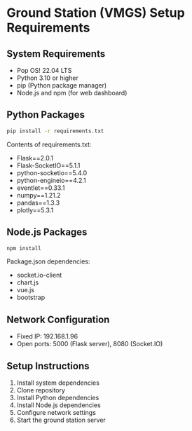 # Ground Station (VMGS) Setup Requirements

## System Requirements
- Pop OS! 22.04 LTS
- Python 3.10 or higher
- pip (Python package manager)
- Node.js and npm (for web dashboard)

## Python Packages
```bash
pip install -r requirements.txt
```

Contents of requirements.txt:
- Flask==2.0.1
- Flask-SocketIO==5.1.1
- python-socketio==5.4.0
- python-engineio==4.2.1
- eventlet==0.33.1
- numpy==1.21.2
- pandas==1.3.3
- plotly==5.3.1

## Node.js Packages
```bash
npm install
```

Package.json dependencies:
- socket.io-client
- chart.js
- vue.js
- bootstrap

## Network Configuration
- Fixed IP: 192.168.1.96
- Open ports: 5000 (Flask server), 8080 (Socket.IO)

## Setup Instructions
1. Install system dependencies
2. Clone repository
3. Install Python dependencies
4. Install Node.js dependencies
5. Configure network settings
6. Start the ground station server
